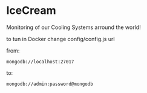 # IceCream

Monitoring of our Cooling Systems arround the world!

to tun in Docker change config/config.js url

from:

```mongodb://localhost:27017```

to:

```mongodb://admin:password@mongodb ```
